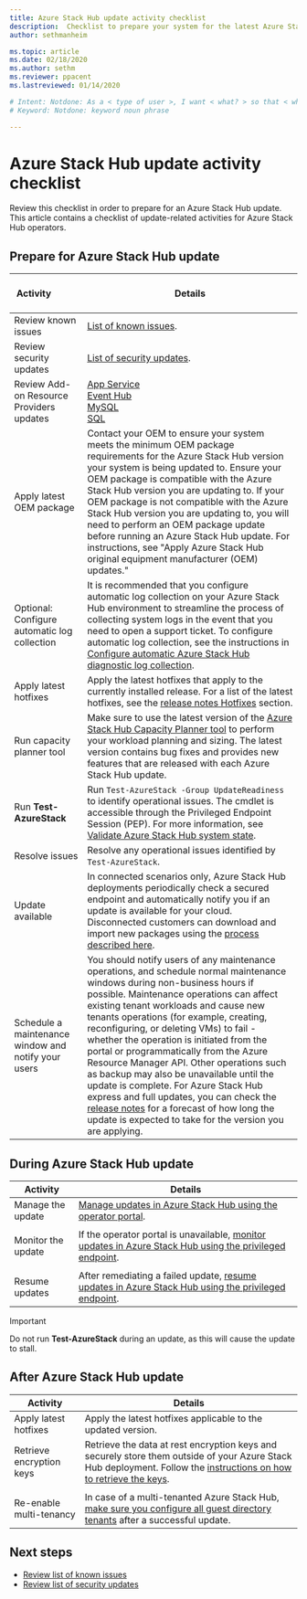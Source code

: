 ```yaml
---
title: Azure Stack Hub update activity checklist 
description:  Checklist to prepare your system for the latest Azure Stack Hub update.
author: sethmanheim

ms.topic: article
ms.date: 02/18/2020
ms.author: sethm
ms.reviewer: ppacent
ms.lastreviewed: 01/14/2020

# Intent: Notdone: As a < type of user >, I want < what? > so that < why? >
# Keyword: Notdone: keyword noun phrase

---
```



# Azure Stack Hub update activity checklist

Review this checklist in order to prepare for an Azure Stack Hub update. This article contains a checklist of update-related activities for Azure Stack Hub operators.

## Prepare for Azure Stack Hub update

| &nbsp; &nbsp; &nbsp; &nbsp; &nbsp; &nbsp; &nbsp; &nbsp; &nbsp; &nbsp; &nbsp; Activity &nbsp; &nbsp; &nbsp; &nbsp; &nbsp; &nbsp; &nbsp; &nbsp; &nbsp; &nbsp; &nbsp;                   | Details                                                   |
|------------------------------|-----------------------------------------------------------|
| Review known issues     | [List of known issues](known-issues.md).                |
| Review security updates | [List of security updates](release-notes-security-updates.md).      |
| Review Add-on Resource Providers updates | [App Service](azure-stack-app-service-update.md)<br>[Event Hub](resource-provider-apply-updates.md)<br> [MySQL](azure-stack-sql-resource-provider-update.md)<br>[SQL](azure-stack-mysql-resource-provider-update.md)<br>  |
| Apply latest OEM package | Contact your OEM to ensure your system meets the minimum OEM package requirements for the Azure Stack Hub version your system is being updated to. Ensure your OEM package is compatible with the Azure Stack Hub version you are updating to. If your OEM package is not compatible with the Azure Stack Hub version you are updating to, you will need to perform an OEM package update before running an Azure Stack Hub update. For instructions, see "Apply Azure Stack Hub original equipment manufacturer (OEM) updates." |
| Optional: Configure automatic log collection | It is recommended that you configure automatic log collection on your Azure Stack Hub environment to streamline the process of collecting system logs in the event that you need to open a support ticket. To configure automatic log collection, see the instructions in [Configure automatic Azure Stack Hub diagnostic log collection](azure-stack-configure-automatic-diagnostic-log-collection-tzl.md). |
| Apply latest hotfixes | Apply the latest hotfixes that apply to the currently installed release. For a list of the latest hotfixes, see the [release notes Hotfixes](release-notes.md) section. |
| Run capacity planner tool | Make sure to use the latest version of the [Azure Stack Hub Capacity Planner tool](azure-stack-capacity-planning-overview.md) to perform your workload planning and sizing. The latest version contains bug fixes and provides new features that are released with each Azure Stack Hub update. |
| Run **Test-AzureStack** | Run `Test-AzureStack -Group UpdateReadiness` to identify operational issues. The cmdlet is accessible through the  Privileged Endpoint Session (PEP). For more information, see [Validate Azure Stack Hub system state](azure-stack-diagnostic-test.md). |
| Resolve issues | Resolve any operational issues identified by `Test-AzureStack`. |
| Update available | In connected scenarios only, Azure Stack Hub deployments periodically check a secured endpoint and automatically notify you if an update is available for your cloud. Disconnected customers can download and import new packages using the [process described here](azure-stack-apply-updates.md). |
| Schedule a maintenance window and notify your users | You should notify users of any maintenance operations, and schedule normal maintenance windows during non-business hours if possible. Maintenance operations can affect existing tenant workloads and cause new tenants operations (for example, creating, reconfiguring, or deleting VMs) to fail - whether the operation is initiated from the portal or programmatically from the Azure Resource Manager API. Other operations such as backup may also be unavailable until the update is complete. For Azure Stack Hub express and full updates, you can check the [release notes](release-notes.md) for a forecast of how long the update is expected to take for the version you are applying. |

## During Azure Stack Hub update

| Activity | Details |
|--------------------|------------------------------------------------------------------------------------------------------|
| Manage the update |[Manage updates in Azure Stack Hub using the operator portal](azure-stack-updates.md). |
|  |  |
| Monitor the update | If the operator portal is unavailable, [monitor updates in Azure Stack Hub using the privileged endpoint](azure-stack-monitor-update.md). |
|  |  |
| Resume updates | After remediating a failed update, [resume updates in Azure Stack Hub using the privileged endpoint](azure-stack-monitor-update.md). |

> [!IMPORTANT]  
> Do not run **Test-AzureStack** during an update, as this will cause the update to stall.

## After Azure Stack Hub update

| Activity | Details |
|--------------------------|----------------------------------------------------------------------------------------------------------------------------------------------------------------|
| Apply latest hotfixes | Apply the latest hotfixes applicable to the updated version. |
| Retrieve encryption keys | Retrieve the data at rest encryption keys and securely store them outside of your Azure Stack Hub deployment. Follow the [instructions on how to retrieve the keys](azure-stack-security-bitlocker.md). |
|  |  |
| Re-enable multi-tenancy | In case of a multi-tenanted Azure Stack Hub, [make sure you configure all guest directory tenants](azure-stack-enable-multitenancy.md#configure-guest-directory) after a successful update. |

## Next steps

- [Review list of known issues](known-issues.md)
- [Review list of security updates](release-notes-security-updates.md)
